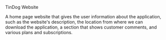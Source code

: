 TinDog Website

A home page website that gives the user information about the application, such as the website's description, the location from where we can download the application, a section that shows customer comments, and various plans and subscriptions.
